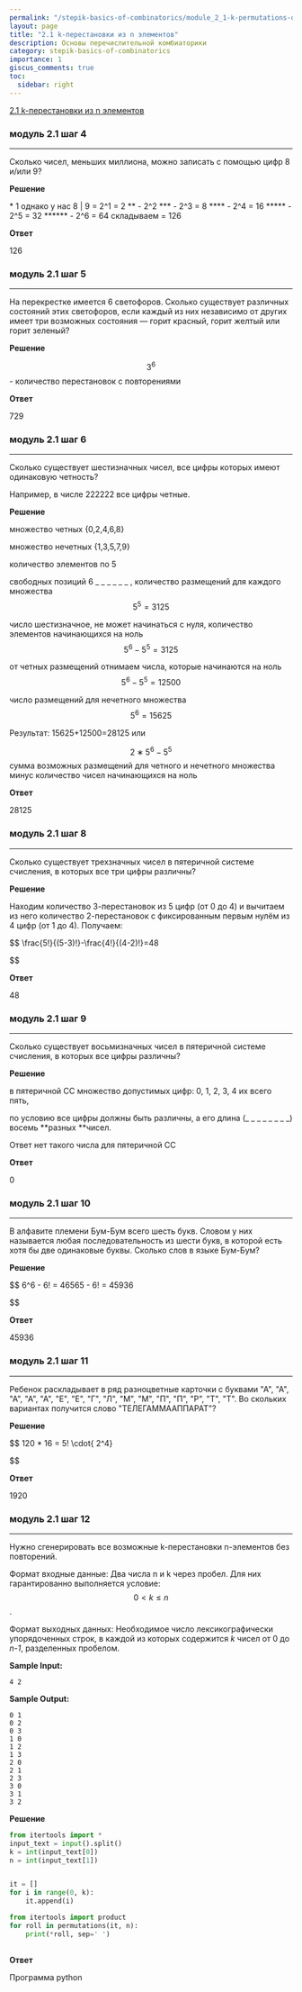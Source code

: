 ```yaml
---
permalink: "/stepik-basics-of-combinatorics/module_2_1-k-permutations-of-n-elements"
layout: page
title: "2.1 k-перестановки из n элементов"
description: Основы перечислительной комбиаторики
category: stepik-basics-of-combinatorics
importance: 1
giscus_comments: true
toc:
  sidebar: right
---
```


[2.1 k-перестановки из n элементов](https://stepik.org/lesson/9482/step/1?unit=3086)

### модуль 2.1 шаг 4

---

Сколько чисел, меньших миллиона, можно записать с помощью цифр 8 и/или 9?

**Решение**

\* 1 однако у нас 8 | 9  =   2^1 = 2
** -  2^2
*** - 2^3 = 8
****  -  2^4 = 16
*****  - 2^5 = 32
****** - 2^6 = 64   складываем = 126

**Ответ**

126

### модуль 2.1 шаг 5

---

На перекрестке имеется 6 светофоров. Сколько существует различных состояний этих светофоров, если каждый из них независимо от других имеет три возможных состояния — горит красный, горит желтый или горит зеленый?

**Решение**

$$ 3^6$$ - количество перестановок с повторениями

**Ответ**

729

### модуль 2.1 шаг 6

---

Сколько существует шестизначных чисел, все цифры которых имеют одинаковую четность?

Например, в числе 222222 все цифры четные.

**Решение**

множество четных {0,2,4,6,8}

множество нечетных {1,3,5,7,9}

количество элементов по 5

свободных позиций 6 _ _ _ _ _ _ , количество размещений для каждого множества $$ 5^5=3125$$

число шестизначное, не может начинаться с нуля, количество элементов начинающихся на ноль $$ 5^6-5^5=3125$$

от четных размещений отнимаем числа, которые начинаются на ноль $$ 5^6-5^5=12500$$

число размещений для нечетного множества $$ 5^6=15625$$

Результат: 15625+12500=28125 или

$$ 2∗5^6−5^5 $$  сумма возможных размещений для четного и нечетного множества минус количество чисел начинающихся на ноль

**Ответ**

28125


### модуль 2.1 шаг 8

---

Сколько существует трехзначных чисел в пятеричной системе счисления, в которых все три цифры различны?

**Решение**

Находим количество 3-перестановок из 5 цифр (от 0 до 4) и вычитаем из него количество 2-перестановок с фиксированным первым нулём из 4 цифр (от 1 до 4). Получаем:

$$
\frac{5!}{(5-3)!}-\frac{4!}{(4-2)!}=48

$$

**Ответ**

48


### модуль 2.1 шаг 9

---

Cколько существует восьмизначных чисел в пятеричной системе счисления, в которых все цифры различны?

**Решение**

в пятеричной СС множество допустимых цифр: 0, 1, 2, 3, 4 их всего пять,

по условию все цифры должны быть различны, а его длина (_ _ _ _ _ _ _ _) восемь **разных **чисел.

Ответ нет такого числа для пятеричной СС

**Ответ**

0

### модуль 2.1 шаг 10

---

В алфавите племени Бум-Бум всего шесть букв. Словом у них называется любая последовательность из шести букв, в которой есть хотя бы две одинаковые буквы. Сколько слов в языке Бум-Бум?

**Решение**

$$
6^6 - 6! = 46565  -  6! = 45936

$$

**Ответ**

45936


### модуль 2.1 шаг 11

---

Ребенок раскладывает в ряд разноцветные карточки с буквами "А", "А", "А", "А", "А", "Е", "Е", "Г", "Л", "М", "М", "П", "П", "Р", "Т", "Т". Во скольких вариантах получится слово "ТЕЛЕГАММААППАРАТ"?

**Решение**

$$
120 * 16  = 5! \cdot{ 2^4}

$$

**Ответ**

1920


### модуль 2.1 шаг 12

---

Нужно сгенерировать все возможные k-перестановки n-элементов без повторений.

Формат входные данные:
Два числа n и k через пробел. Для них гарантированно выполняется условие: $$ 0<k\leqslant{n}$$.

Формат выходных данных:
Необходимое число лексикографически упорядоченных строк, в каждой из которых содержится *k* чисел от 0 до *n-1*, разделенных пробелом.

**Sample Input:**

```
4 2
```

**Sample Output:**

```
0 1
0 2
0 3
1 0
1 2
1 3
2 0
2 1
2 3
3 0
3 1
3 2
```


**Решение**

```python
from itertools import *
input_text = input().split()
k = int(input_text[0])
n = int(input_text[1])


it = []
for i in range(0, k):
    it.append(i)

from itertools import product 
for roll in permutations(it, n): 
    print(*roll, sep=' ')
  
```

**Ответ**

Программа python
